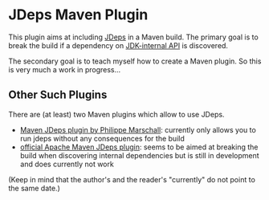 # JDeps Maven Plugin

This plugin aims at including [JDeps](https://docs.oracle.com/javase/8/docs/technotes/tools/unix/jdeps.html) in a Maven build. The primary goal is to break the build if a dependency on [JDK-internal API](https://wiki.openjdk.java.net/display/JDK8/Java+Dependency+Analysis+Tool) is discovered.

The secondary goal is to teach myself how to create a Maven plugin. So this is very much a work in progress... 

## Other Such Plugins

There are (at least) two Maven plugins which allow to use JDeps.

* [Maven JDeps plugin by Philippe Marschall](https://github.com/marschall/jdeps-maven-plugin): currently only allows you to run jdeps without any consequences for the build
* [official Apache Maven JDeps plugin](http://maven.apache.org/plugins-archives/maven-jdeps-plugin-LATEST/maven-jdeps-plugin/): seems to be aimed at breaking the build when discovering internal dependencies but is still in development and does currently not work

(Keep in mind that the author's and the reader's "currently" do not point to the same date.)
